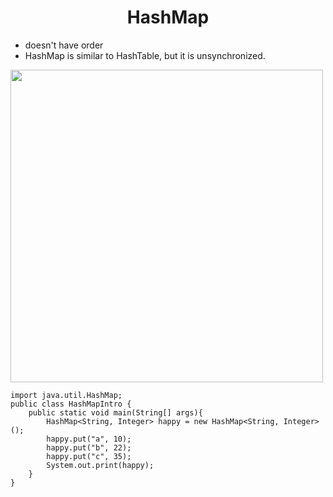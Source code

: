 # <center> HashMap </center>
- doesn't have order
- HashMap is similar to HashTable, but it is unsynchronized.
<img src = "https://javatutorial.net/wp-content/uploads/2017/09/java-initialize-hashmap-1280x720.png" width="500">

```
import java.util.HashMap;
public class HashMapIntro {
    public static void main(String[] args){
        HashMap<String, Integer> happy = new HashMap<String, Integer>();
        happy.put("a", 10);
        happy.put("b", 22);
        happy.put("c", 35);
        System.out.print(happy);
    }
}
```
